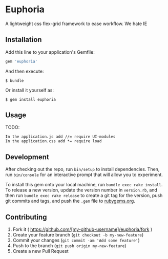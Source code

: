 # Euphoria

A lightweight css flex-grid framework to ease workflow. We hate IE

## Installation

Add this line to your application's Gemfile:

```ruby
gem 'euphoria'
```

And then execute:

    $ bundle

Or install it yourself as:

    $ gem install euphoria

## Usage

TODO: 

	In the application.js add //= require UI-modules
	In the application.css add *= require load

## Development

After checking out the repo, run `bin/setup` to install dependencies. Then, run `bin/console` for an interactive prompt that will allow you to experiment.

To install this gem onto your local machine, run `bundle exec rake install`. To release a new version, update the version number in `version.rb`, and then run `bundle exec rake release` to create a git tag for the version, push git commits and tags, and push the `.gem` file to [rubygems.org](https://rubygems.org).

## Contributing

1. Fork it ( https://github.com/[my-github-username]/euphoria/fork )
2. Create your feature branch (`git checkout -b my-new-feature`)
3. Commit your changes (`git commit -am 'Add some feature'`)
4. Push to the branch (`git push origin my-new-feature`)
5. Create a new Pull Request
